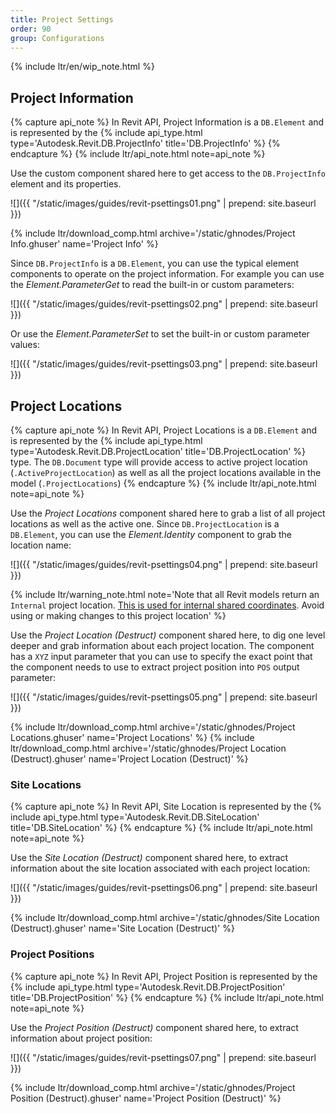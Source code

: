 ```yaml
---
title: Project Settings
order: 90
group: Configurations
---
```


{% include ltr/en/wip_note.html %}


## Project Information

{% capture api_note %}
In Revit API, Project Information is a `DB.Element` and is represented by the {% include api_type.html type='Autodesk.Revit.DB.ProjectInfo' title='DB.ProjectInfo' %}
{% endcapture %}
{% include ltr/api_note.html note=api_note %}

Use the custom component shared here to get access to the `DB.ProjectInfo` element and its properties.

![]({{ "/static/images/guides/revit-psettings01.png" | prepend: site.baseurl }})

{% include ltr/download_comp.html archive='/static/ghnodes/Project Info.ghuser' name='Project Info' %}

Since `DB.ProjectInfo` is a `DB.Element`, you can use the typical element components to operate on the project information. For example you can use the *Element.ParameterGet* to read the built-in or custom parameters:

![]({{ "/static/images/guides/revit-psettings02.png" | prepend: site.baseurl }})

Or use the *Element.ParameterSet* to set the built-in or custom parameter values:

![]({{ "/static/images/guides/revit-psettings03.png" | prepend: site.baseurl }})

## Project Locations

{% capture api_note %}
In Revit API, Project Locations is a `DB.Element` and is represented by the {% include api_type.html type='Autodesk.Revit.DB.ProjectLocation' title='DB.ProjectLocation' %} type. The `DB.Document` type will provide access to active project location (`.ActiveProjectLocation`) as well as all the project locations available in the model (`.ProjectLocations`)
{% endcapture %}
{% include ltr/api_note.html note=api_note %}

Use the *Project Locations* component shared here to grab a list of all project locations as well as the active one. Since `DB.ProjectLocation` is a `DB.Element`, you can use the *Element.Identity* component to grab the location name:

![]({{ "/static/images/guides/revit-psettings04.png" | prepend: site.baseurl }})

{% include ltr/warning_note.html note='Note that all Revit models return an `Internal` project location. [This is used for internal shared coordinates](https://thebuildingcoder.typepad.com/blog/2017/05/finding-the-right-project-location.html). Avoid using or making changes to this project location' %}

Use the *Project Location (Destruct)* component shared here, to dig one level deeper and grab information about each project location. The component has a `XYZ` input parameter that you can use to specify the exact point that the component needs to use to extract project position into `POS` output parameter:

![]({{ "/static/images/guides/revit-psettings05.png" | prepend: site.baseurl }})

{% include ltr/download_comp.html archive='/static/ghnodes/Project Locations.ghuser' name='Project Locations' %}
{% include ltr/download_comp.html archive='/static/ghnodes/Project Location (Destruct).ghuser' name='Project Location (Destruct)' %}

### Site Locations

{% capture api_note %}
In Revit API, Site Location is represented by the {% include api_type.html type='Autodesk.Revit.DB.SiteLocation' title='DB.SiteLocation' %}
{% endcapture %}
{% include ltr/api_note.html note=api_note %}

Use the *Site Location (Destruct)* component shared here, to extract information about the site location associated with each project location:

![]({{ "/static/images/guides/revit-psettings06.png" | prepend: site.baseurl }})

{% include ltr/download_comp.html archive='/static/ghnodes/Site Location (Destruct).ghuser' name='Site Location (Destruct)' %}

### Project Positions

{% capture api_note %}
In Revit API, Project Position is represented by the {% include api_type.html type='Autodesk.Revit.DB.ProjectPosition' title='DB.ProjectPosition' %}
{% endcapture %}
{% include ltr/api_note.html note=api_note %}

Use the *Project Position (Destruct)* component shared here, to extract information about project position:

![]({{ "/static/images/guides/revit-psettings07.png" | prepend: site.baseurl }})

{% include ltr/download_comp.html archive='/static/ghnodes/Project Position (Destruct).ghuser' name='Project Position (Destruct)' %}
